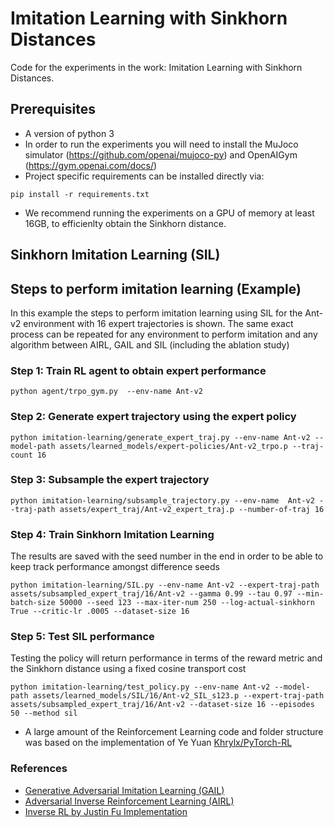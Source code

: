 # Imitation Learning with Sinkhorn Distances

Code for the experiments in the work: Imitation Learning with Sinkhorn Distances.

## Prerequisites 
* A version of python 3
* In order to run the experiments you will need to install the MuJoco simulator (https://github.com/openai/mujoco-py) and OpenAIGym (https://gym.openai.com/docs/)
* Project specific requirements can be installed directly via:
```
pip install -r requirements.txt
```
* We recommend running the experiments on a GPU of memory at least 16GB, to efficienlty obtain the Sinkhorn distance.

## Sinkhorn Imitation Learning (SIL)


## Steps to perform imitation learning (Example)
In this example the steps to perform imitation learning using SIL for the Ant-v2 environment with 16 expert  trajectories is shown. The same exact process can be repeated for any environment
to perform imitation and any algorithm between AIRL, GAIL and SIL (including the ablation study)


### Step 1: Train RL agent to obtain expert performance
```
python agent/trpo_gym.py  --env-name Ant-v2
```
### Step 2: Generate expert trajectory using the expert policy
```
python imitation-learning/generate_expert_traj.py --env-name Ant-v2 --model-path assets/learned_models/expert-policies/Ant-v2_trpo.p --traj-count 16
```
### Step 3: Subsample the expert trajectory
```
python imitation-learning/subsample_trajectory.py --env-name  Ant-v2 --traj-path assets/expert_traj/Ant-v2_expert_traj.p --number-of-traj 16
```
### Step 4: Train Sinkhorn Imitation Learning
The results are saved with the seed number in the end in order to be able to keep track performance amongst difference seeds
```
python imitation-learning/SIL.py --env-name Ant-v2 --expert-traj-path assets/subsampled_expert_traj/16/Ant-v2 --gamma 0.99 --tau 0.97 --min-batch-size 50000 --seed 123 --max-iter-num 250 --log-actual-sinkhorn True --critic-lr .0005 --dataset-size 16
```
### Step 5: Test SIL performance
Testing the policy will return performance in terms of the reward metric and the Sinkhorn distance using a fixed cosine transport cost
```
python imitation-learning/test_policy.py --env-name Ant-v2 --model-path assets/learned_models/SIL/16/Ant-v2_SIL_s123.p --expert-traj-path assets/subsampled_expert_traj/16/Ant-v2 --dataset-size 16 --episodes 50 --method sil
```

* A large amount of the Reinforcement Learning code and folder structure was based on the implementation of Ye Yuan [Khrylx/PyTorch-RL](https://github.com/Khrylx/PyTorch-RL/blob/master/README.md) 

### References
* [Generative Adversarial Imitation Learning (GAIL)](https://papers.nips.cc/paper/6391-generative-adversarial-imitation-learning)
* [Adversarial Inverse Reinforcement Learning (AIRL)](https://openreview.net/pdf?id=rkHywl-A-)
* [Inverse RL by Justin Fu Implementation](https://github.com/justinjfu/inverse_rl)



